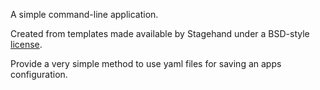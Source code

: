 A simple command-line application.

Created from templates made available by Stagehand under a BSD-style
[license](https://github.com/dart-lang/stagehand/blob/master/LICENSE).


Provide a very simple method to use yaml files for saving an apps configuration.

